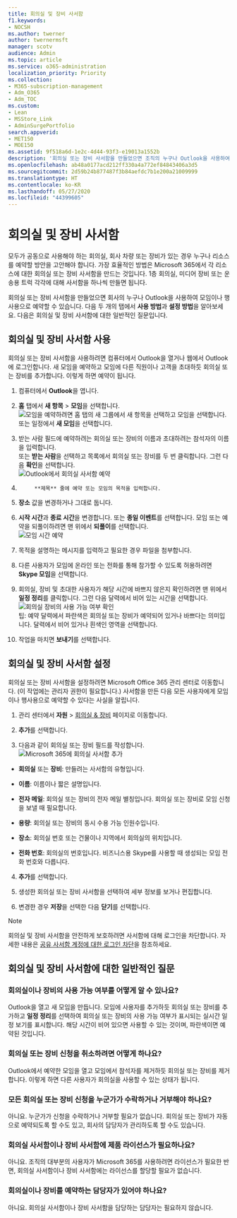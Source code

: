 ```yaml
---
title: 회의실 및 장비 사서함
f1.keywords:
- NOCSH
ms.author: twerner
author: twernermsft
manager: scotv
audience: Admin
ms.topic: article
ms.service: o365-administration
localization_priority: Priority
ms.collection:
- M365-subscription-management
- Adm_O365
- Adm_TOC
ms.custom:
- Lean
- MSStore_Link
- AdminSurgePortfolio
search.appverid:
- MET150
- MOE150
ms.assetid: 9f518a6d-1e2c-4d44-93f3-e19013a1552b
description: '회의실 또는 장비 사서함을 만들었으면 조직의 누구나 Outlook을 사용하여 모임이나 행사용으로 예약할 수 있습니다. '
ms.openlocfilehash: ab48a0177acd212ff330a4a772ef84843406a3d5
ms.sourcegitcommit: 2d59b24b877487f3b84aefdc7b1e200a21009999
ms.translationtype: HT
ms.contentlocale: ko-KR
ms.lasthandoff: 05/27/2020
ms.locfileid: "44399605"
---
```

# <a name="room-and-equipment-mailboxes"></a>회의실 및 장비 사서함

모두가 공동으로 사용해야 하는 회의실, 회사 차량 또는 장비가 있는 경우 누구나 리소스를 예약할 방안을 고안해야 합니다. 가장 효율적인 방법은 Microsoft 365에서 각 리소스에 대한 회의실 또는 장비 사서함을 만드는 것입니다. 1층 회의실, 미디어 장비 또는 운송용 트럭 각각에 대해 사서함을 하나씩 만들면 됩니다.
  
회의실 또는 장비 사서함을 만들었으면 회사의 누구나 Outlook을 사용하여 모임이나 행사용으로 예약할 수 있습니다. 다음 두 개의 탭에서 **사용 방법**과 **설정 방법**을 알아보세요. 다음은 회의실 및 장비 사서함에 대한 일반적인 질문입니다. 
  
## <a name="use-room-and-equipment-mailboxes"></a>회의실 및 장비 사서함 사용

회의실 또는 장비 사서함을 사용하려면 컴퓨터에서 Outlook을 열거나 웹에서 Outlook에 로그인합니다. 새 모임을 예약하고 모임에 다른 직원이나 고객을 초대하듯 회의실 또는 장비를 추가합니다. 이렇게 하면 예약이 됩니다.
  
1. 컴퓨터에서 **Outlook**을 엽니다. 
    
2. **홈** 탭에서 **새 항목** \> **모임**을 선택합니다.<br/>![모임을 예약하려면 홈 탭의 새 그룹에서 새 항목을 선택하고 모임을 선택합니다.](../../media/ffd575a8-1036-4d67-b839-73941fc60276.png)<br/>또는 일정에서 **새 모임**을 선택합니다.
    
3. 받는 사람 필드에 예약하려는 회의실 또는 장비의 이름과 초대하려는 참석자의 이름을 입력합니다.<br/>또는 **받는 사람**을 선택하고 목록에서 회의실 또는 장비를 두 번 클릭합니다. 그런 다음 **확인**을 선택합니다.<br/>![Outlook에서 회의실 사서함 예약](../../media/4588c806-9fb9-46c9-b2d8-34caa943e28e.png)
  
4. 
            **제목** 줄에 예약 또는 모임의 목적을 입력합니다. 
    
5. **장소** 값을 변경하거나 그대로 둡니다. 
    
6. **시작 시간**과 **종료 시간**을 변경합니다. 또는 **종일 이벤트**를 선택합니다. 모임 또는 예약을 되풀이하려면 맨 위에서 **되풀이**를 선택합니다.<br/>![모임 시간 예약](../../media/4b72a0a6-4da2-449e-909e-85ea79f78e2c.png)
  
7. 목적을 설명하는 메시지를 입력하고 필요한 경우 파일을 첨부합니다.
    
8. 다른 사용자가 모임에 온라인 또는 전화를 통해 참가할 수 있도록 허용하려면 **Skype 모임**을 선택합니다.
    
9. 회의실, 장비 및 초대한 사용자가 해당 시간에 바쁘지 않은지 확인하려면 맨 위에서 **일정 정리**를 클릭합니다. 그런 다음 달력에서 비어 있는 시간을 선택합니다.<br/> ![회의실 장비의 사용 가능 여부 확인](../../media/eb0097c6-4263-4b63-bfca-f7c03ad99b4f.png)<br/>팁: 예약 달력에서 파란색은 회의실 또는 장비가 예약되어 있거나 바쁘다는 의미입니다. 달력에서 비어 있거나 흰색인 영역을 선택합니다. 
  
10. 작업을 마치면 **보내기**를 선택합니다.
    
## <a name="set-up-room-and-equipment-mailboxes"></a>회의실 및 장비 사서함 설정

회의실 또는 장비 사서함을 설정하려면 Microsoft Office 365 관리 센터로 이동합니다. (이 작업에는 관리자 권한이 필요합니다.) 사서함을 만든 다음 모든 사용자에게 모임이나 행사용으로 예약할 수 있다는 사실을 알립니다.
  
1. 관리 센터에서 **자원** \> [회의실 &amp; 장비](https://go.microsoft.com/fwlink/p/?linkid=2067334) 페이지로 이동합니다.
  
2. **추가**를 선택합니다.
    
3. 다음과 같이 회의실 또는 장비 필드를 작성합니다.<br/>![Microsoft 365에 회의실 사서함 추가](../../media/114d49e3-976e-40ef-b0af-2b0f5c85f15e.png)<br/>
  
  - **회의실** 또는 **장비**: 만들려는 사서함의 유형입니다.
    
  - **이름**: 이름이나 짧은 설명입니다.
    
  - **전자 메일**: 회의실 또는 장비의 전자 메일 별칭입니다. 회의실 또는 장비로 모임 신청을 보낼 때 필요합니다.
    
  - **용량**: 회의실 또는 장비의 동시 수용 가능 인원수입니다.
    
  - **장소**: 회의실 번호 또는 건물이나 지역에서 회의실의 위치입니다.
    
  - **전화 번호**: 회의실의 번호입니다. 비즈니스용 Skype를 사용할 때 생성되는 모임 전화 번호와 다릅니다.
    
4. **추가**를 선택합니다.
    
5. 생성한 회의실 또는 장비 사서함을 선택하여 세부 정보를 보거나 편집합니다.
  
6. 변경한 경우 **저장**을 선택한 다음 **닫기**를 선택합니다.

> [!Note]
> 회의실 및 장비 사서함을 안전하게 보호하려면 사서함에 대해 로그인을 차단합니다. 자세한 내용은 [공유 사서함 계정에 대한 로그인 차단](https://docs.microsoft.com/office365/admin/email/create-a-shared-mailbox?view=o365-worldwide#block-sign-in-for-the-shared-mailbox-account)을 참조하세요.

## <a name="common-questions-about-room-and-equipment-mailboxes"></a>회의실 및 장비 사서함에 대한 일반적인 질문

### <a name="how-can-you-tell-when-the-room-or-equipment-is-available"></a>회의실이나 장비의 사용 가능 여부를 어떻게 알 수 있나요?

Outlook을 열고 새 모임을 만듭니다. 모임에 사용자를 추가하듯 회의실 또는 장비를 추가하고 **일정 정리**를 선택하여 회의실 또는 장비의 사용 가능 여부가 표시되는 실시간 일정 보기를 표시합니다. 해당 시간이 비어 있으면 사용할 수 있는 것이며, 파란색이면 예약된 것입니다. 
  
### <a name="how-do-you-cancel-a-room-or-equipment-request"></a>회의실 또는 장비 신청을 취소하려면 어떻게 하나요?

Outlook에서 예약한 모임을 열고 모임에서 참석자를 제거하듯 회의실 또는 장비를 제거합니다. 이렇게 하면 다른 사용자가 회의실을 사용할 수 있는 상태가 됩니다.
  
### <a name="does-someone-have-to-accept-or-decline-every-room-or-equipment-request"></a>모든 회의실 또는 장비 신청을 누군가가 수락하거나 거부해야 하나요?

 아니요. 누군가가 신청을 수락하거나 거부할 필요가 없습니다. 회의실 또는 장비가 자동으로 예약되도록 할 수도 있고, 회사의 담당자가 관리하도록 할 수도 있습니다. 
  
### <a name="does-a-room-mailbox-or-equipment-mailbox-need-a-product-license"></a>회의실 사서함이나 장비 사서함에 제품 라이선스가 필요하나요?

아니요. 조직의 대부분의 사용자가 Microsoft 365를 사용하려면 라이선스가 필요한 반면, 회의실 사서함이나 장비 사서함에는 라이선스를 할당할 필요가 없습니다.
  
### <a name="do-i-need-an-owner-in-charge-of-booking-the-rooms-or-equipment"></a>회의실이나 장비를 예약하는 담당자가 있어야 하나요?

 아니요. 회의실 사서함이나 장비 사서함을 담당하는 담당자는 필요하지 않습니다. 

